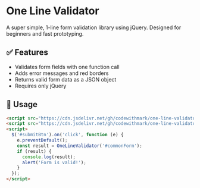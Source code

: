 # One Line Validator

A super simple, 1-line form validation library using jQuery. Designed for beginners and fast prototyping.

## ✅ Features

- Validates form fields with one function call
- Adds error messages and red borders
- Returns valid form data as a JSON object
- Requires only jQuery

## 🚀 Usage

```html
<script src="https://cdn.jsdelivr.net/gh/codewithmark/one-line-validator@main/dist/OneLineValidator.min.js"></script>
<script src="https://cdn.jsdelivr.net/gh/codewithmark/one-line-validator@main/dist/OneLineValidator.js"></script>
<script>
  $('#submitBtn').on('click', function (e) {
    e.preventDefault();
    const result = OneLineValidator('#commonForm');
    if (result) {
      console.log(result);
      alert('Form is valid!');
    }
  });
</script>
